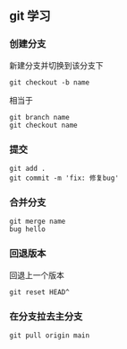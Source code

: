 ## git 学习

### 创建分支

新建分支并切换到该分支下
```
git checkout -b name
```
相当于
```
git branch name
git checkout name
```

### 提交
```
git add .
git commit -m 'fix: 修复bug'
```

### 合并分支
```
git merge name
bug hello
```

### 回退版本
回退上一个版本
```
git reset HEAD^
```

### 在分支拉去主分支
```
git pull origin main
```

